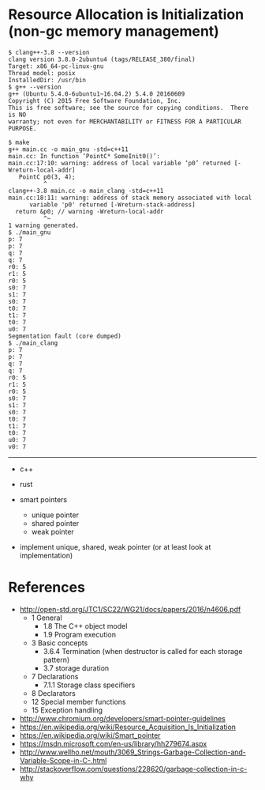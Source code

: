# Resource Allocation is Initialization (non-gc memory management)

```
$ clang++-3.8 --version
clang version 3.8.0-2ubuntu4 (tags/RELEASE_380/final)
Target: x86_64-pc-linux-gnu
Thread model: posix
InstalledDir: /usr/bin
$ g++ --version
g++ (Ubuntu 5.4.0-6ubuntu1~16.04.2) 5.4.0 20160609
Copyright (C) 2015 Free Software Foundation, Inc.
This is free software; see the source for copying conditions.  There is NO
warranty; not even for MERCHANTABILITY or FITNESS FOR A PARTICULAR PURPOSE.

$ make
g++ main.cc -o main_gnu -std=c++11
main.cc: In function ‘PointC* SomeInit0()’:
main.cc:17:10: warning: address of local variable ‘p0’ returned [-Wreturn-local-addr]
   PointC p0(3, 4);
          ^
clang++-3.8 main.cc -o main_clang -std=c++11
main.cc:18:11: warning: address of stack memory associated with local
      variable 'p0' returned [-Wreturn-stack-address]
  return &p0; // warning -Wreturn-local-addr
          ^~
1 warning generated.
$ ./main_gnu
p: 7
p: 7
q: 7
q: 7
r0: 5
r1: 5
r0: 5
s0: 7
s1: 7
s0: 7
t0: 7
t1: 7
t0: 7
u0: 7
Segmentation fault (core dumped)
$ ./main_clang
p: 7
p: 7
q: 7
q: 7
r0: 5
r1: 5
r0: 5
s0: 7
s1: 7
s0: 7
t0: 7
t1: 7
t0: 7
u0: 7
v0: 7
```

---

- c++
- rust

- smart pointers
  - unique pointer
  - shared pointer
  - weak pointer

- implement unique, shared, weak pointer (or at least look at implementation)

# References

- http://open-std.org/JTC1/SC22/WG21/docs/papers/2016/n4606.pdf
  - 1 General
    - 1.8 The C++ object model
    - 1.9 Program execution
  - 3 Basic concepts
    - 3.6.4 Termination (when destructor is called for each storage pattern)
    - 3.7 storage duration
  - 7 Declarations
    - 7.1.1 Storage class specifiers
  - 8 Declarators
  - 12 Special member functions
  - 15 Exception handling
- http://www.chromium.org/developers/smart-pointer-guidelines
- https://en.wikipedia.org/wiki/Resource_Acquisition_Is_Initialization
- https://en.wikipedia.org/wiki/Smart_pointer
- https://msdn.microsoft.com/en-us/library/hh279674.aspx
- http://www.wellho.net/mouth/3069_Strings-Garbage-Collection-and-Variable-Scope-in-C-.html
- http://stackoverflow.com/questions/228620/garbage-collection-in-c-why
